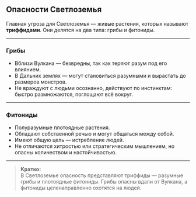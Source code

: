 ## Опасности Светлоземья

Главная угроза для Светлоземья — живые растения, которых называют **триффидами**. Они делятся на два типа: грибы и фитониды.

---

### Грибы

- Вблизи Вулкана — безвредны, так как теряют разум под его влиянием.
- В Дальних землях — могут становиться разумными и вырастать до размеров монстров.
- Не враждуют с людьми осознанно, действуют по инстинктам: быстро размножаются, поглощают всё вокруг.

---

### Фитониды

- Полуразумные плотоядные растения.
- Обладают собственной речью и могут общаться между собой.
- Имеют общую цель — истребление людей.
- Не отличаются хитростью или стратегическим мышлением, но опасны количеством и настойчивостью.

---

> **Кратко:**  
> В Светлоземье опасность представляют триффиды — разумные грибы и плотоядные фитониды. Грибы опасны вдали от Вулкана, а фитониды целенаправленно охотятся на людей.
